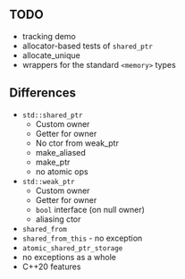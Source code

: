 ## TODO

* tracking demo
* allocator-based tests of `shared_ptr`
* allocate_unique
* wrappers for the standard `<memory>` types

## Differences

* `std::shared_ptr`
    * Custom owner
    * Getter for owner
    * No ctor from weak_ptr
    * make_aliased
    * make_ptr
    * no atomic ops
* `std::weak_ptr`
    * Custom owner
    * Getter for owner
    * `bool` interface (on null owner)
    * aliasing ctor
* `shared_from`
* `shared_from_this` - no exception
* `atomic_shared_ptr_storage`
* no exceptions as a whole
* C++20 features

